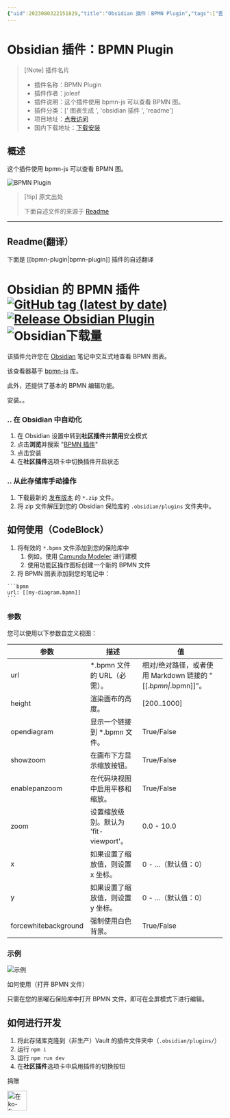 ```yaml
---
{"uid":2023080322151829,"title":"Obsidian 插件：BPMN Plugin","tags":["图表生成","obsidian插件","readme"],"description":"这个插件使用bpmn-js可以查看BPMN图。","author":"AI","type":"readme","draft":false,"editable":false,"modified":20230101000000,"dg-publish":true,"permalink":"/lake-of-knowledge/10-obsidian/obsidian/readme/bpmn-plugin-readme/","dgPassFrontmatter":true}
---
```



# Obsidian 插件：BPMN Plugin

> [!Note] 插件名片
> - 插件名称：BPMN Plugin
> - 插件作者：joleaf
> - 插件说明：这个插件使用 bpmn-js 可以查看 BPMN 图。
> - 插件分类：[' 图表生成 ', 'obsidian 插件 ', 'readme']
> - 项目地址：[点我访问](https://github.com/joleaf/obsidian-bpmn-plugin)
> - 国内下载地址：[下载安装](https://pkmer.cn/products/plugin/pluginMarket/?bpmn-plugin)

## 概述

这个插件使用 bpmn-js 可以查看 BPMN 图。

![BPMN Plugin](https://cdn.pkmer.cn/covers/bpmn-plugin.gif!pkmer)

> [!tip] 原文出处
>
>下面自述文件的来源于 [Readme](https://ghproxy.net/https://raw.githubusercontent.com/joleaf/obsidian-bpmn-plugin/main/README.md)
>

---

## Readme(翻译）

下面是 [[bpmn-plugin\|bpmn-plugin]] 插件的自述翻译

# Obsidian 的 BPMN 插件 [![GitHub tag (latest by date)](https://img.shields.io/github/v/tag/joleaf/obsidian-bpmn-plugin)](https://github.com/joleaf/obsidian-bpmn-plugin/releases) [![Release Obsidian Plugin](https://github.com/joleaf/obsidian-bpmn-plugin/actions/workflows/release.yml/badge.svg)](https://github.com/joleaf/obsidian-bpmn-plugin/actions/workflows/release.yml) ![Obsidian下载量](https://img.shields.io/badge/dynamic/json?logo=obsidian&color=%238b6cef&label=downloads&query=%24%5B%22bpmn-plugin%22%5D.downloads&url=https%3A%2F%2Fraw.githubusercontent.com%2Fobsidianmd%2Fobsidian-releases%2Fmaster%2Fcommunity-plugin-stats.json)

该插件允许您在 [Obsidian](https://www.obsidian.md) 笔记中交互式地查看 BPMN 图表。

该查看器基于 [bpmn-js](https://github.com/bpmn-io/bpmn-js) 库。

此外，还提供了基本的 BPMN 编辑功能。

安装。。

### .. 在 Obsidian 中自动化

1. 在 Obsidian 设置中转到**社区插件**并**禁用**安全模式
2. 点击**浏览**并搜索 "[BPMN 插件](obsidian://show-plugin?id=bpmn-plugin)"
3. 点击安装
4. 在**社区插件**选项卡中切换插件开启状态

### .. 从此存储库手动操作

1. 下载最新的 [发布版本](https://github.com/joleaf/obsidian-bpmn-plugin/releases) 的 `*.zip` 文件。
2. 将 zip 文件解压到您的 Obsidian 保险库的 `.obsidian/plugins` 文件夹中。

## 如何使用（CodeBlock）

1. 将有效的 `*.bpmn` 文件添加到您的保险库中
    1. 例如，使用 [Camunda Modeler](https://camunda.com/de/download/modeler/) 进行建模
    2. 使用功能区操作图标创建一个新的 BPMN 文件
2. 将 BPMN 图表添加到您的笔记中：

````
```bpmn
url: [[my-diagram.bpmn]]
```
````

### 参数

您可以使用以下参数自定义视图：

| 参数                  | 描述                                       | 值                                                         |
|----------------------|-------------------------------------------|-----------------------------------------------------------|
| url                  | *.bpmn 文件的 URL（必需）。                | 相对/绝对路径，或者使用 Markdown 链接的 "[[*.bpmn\|*.bpmn]]"。       |
| height               | 渲染画布的高度。                           | [200..1000]                                               |
| opendiagram          | 显示一个链接到 *.bpmn 文件。                | True/False                                                |
| showzoom             | 在画布下方显示缩放按钮。                   | True/False                                                |
| enablepanzoom        | 在代码块视图中启用平移和缩放。              | True/False                                                |
| zoom                 | 设置缩放级别。默认为 'fit-viewport'。       | 0.0 - 10.0                                                |
| x                    | 如果设置了缩放值，则设置 x 坐标。           | 0 - ...（默认值：0）                                      |
| y                    | 如果设置了缩放值，则设置 y 坐标。           | 0 - ...（默认值：0）                                      |
| forcewhitebackground | 强制使用白色背景。                         | True/False                                                |

### 示例

![示例](example/bpmn-plugin.gif)

如何使用（打开 BPMN 文件）

只需在您的黑曜石保险库中打开 BPMN 文件，即可在全屏模式下进行编辑。

## 如何进行开发

1. 将此存储库克隆到（非生产）Vault 的插件文件夹中（`.obsidian/plugins/`）
2. 运行 `npm i`
3. 运行 `npm run dev`
4. 在**社区插件**选项卡中启用插件的切换按钮

捐赠

<a href='https://ko-fi.com/joleaf' target='_blank'><img height='35' style='border:0px;height:46px;' src='https://az743702.vo.msecnd.net/cdn/kofi3.png?v=0' border='0' alt='在ko-fi.com给我买杯咖啡' />
